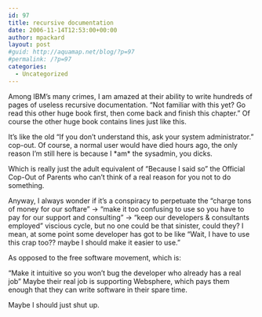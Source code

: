 ```yaml
---
id: 97
title: recursive documentation
date: 2006-11-14T12:53:00+00:00
author: mpackard
layout: post
#guid: http://aquamap.net/blog/?p=97
#permalink: /?p=97
categories:
  - Uncategorized
---
```

Among IBM&#8217;s many crimes, I am amazed at their ability to write hundreds of pages of useless recursive documentation. &#8220;Not familiar with this yet? Go read this other huge book first, then come back and finish this chapter.&#8221; Of course the other huge book contains lines just like this.

It&#8217;s like the old &#8220;If you don&#8217;t understand this, ask your system administrator.&#8221; cop-out. Of course, a normal user would have died hours ago, the only reason I&#8217;m still here is because I \*am\* the sysadmin, you dicks.

Which is really just the adult equivalent of &#8220;Because I said so&#8221; the Official Cop-Out of Parents who can&#8217;t think of a real reason for you not to do something.

Anyway, I always wonder if it&#8217;s a conspiracy to perpetuate the &#8220;charge tons of money for our softare&#8221; -> &#8220;make it too confusing to use so you have to pay for our support and consulting&#8221; -> &#8220;keep our developers & consultants employed&#8221; viscious cycle, but no one could be that sinister, could they? I mean, at some point some developer has got to be like &#8220;Wait, I have to use this crap too?? maybe I should make it easier to use.&#8221;

As opposed to the free software movement, which is:

&#8220;Make it intuitive so you won&#8217;t bug the developer who already has a real job&#8221; Maybe their real job is supporting Websphere, which pays them enough that they can write software in their spare time.

Maybe I should just shut up.
